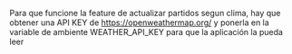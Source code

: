 Para que funcione la feature de actualizar partidos segun clima, hay que obtener una API KEY de https://openweathermap.org/ y ponerla en la variable de ambiente WEATHER_API_KEY para que la aplicación la pueda leer